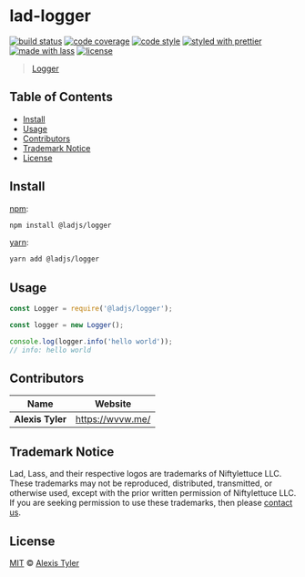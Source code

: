 # lad-logger

[![build status](https://img.shields.io/travis/ladjs/logger.svg)](https://travis-ci.org/ladjs/logger)
[![code coverage](https://img.shields.io/codecov/c/github/ladjs/logger.svg)](https://codecov.io/gh/ladjs/logger)
[![code style](https://img.shields.io/badge/code_style-XO-5ed9c7.svg)](https://github.com/sindresorhus/xo)
[![styled with prettier](https://img.shields.io/badge/styled_with-prettier-ff69b4.svg)](https://github.com/prettier/prettier)
[![made with lass](https://img.shields.io/badge/made_with-lass-95CC28.svg)](https://github.com/lassjs/lass)
[![license](https://img.shields.io/github/license/ladjs/logger.svg)](<>)

> [Logger](https://github.com/ladjs/logger/issues)


## Table of Contents

* [Install](#install)
* [Usage](#usage)
* [Contributors](#contributors)
* [Trademark Notice](#trademark-notice)
* [License](#license)


## Install

[npm][]:

```sh
npm install @ladjs/logger
```

[yarn][]:

```sh
yarn add @ladjs/logger
```


## Usage

```js
const Logger = require('@ladjs/logger');

const logger = new Logger();

console.log(logger.info('hello world'));
// info: hello world
```


## Contributors

| Name             | Website            |
| ---------------- | ------------------ |
| **Alexis Tyler** | <https://wvvw.me/> |


## Trademark Notice

Lad, Lass, and their respective logos are trademarks of Niftylettuce LLC.
These trademarks may not be reproduced, distributed, transmitted, or otherwise used, except with the prior written permission of Niftylettuce LLC.
If you are seeking permission to use these trademarks, then please [contact us](mailto:niftylettuce@gmail.com).


## License

[MIT](LICENSE) © [Alexis Tyler](https://wvvw.me/)


## 

[npm]: https://www.npmjs.com/

[yarn]: https://yarnpkg.com/
